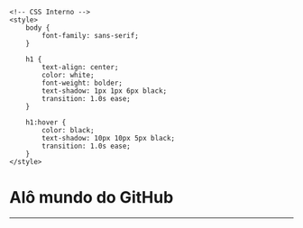 <!DOCTYPE html>
<html lang="en">
<head>
    <meta charset="UTF-8">
    <meta http-equiv="X-UA-Compatible" content="IE=edge">
    <meta name="author" content="Eric Ribeiro">
    <title>Hello World GitHub</title>

    <!-- CSS Interno -->
    <style>
        body {
            font-family: sans-serif;
        }

        h1 {
            text-align: center;
            color: white;
            font-weight: bolder;
            text-shadow: 1px 1px 6px black;
            transition: 1.0s ease;
        }

        h1:hover {
            color: black;
            text-shadow: 10px 10px 5px black;
            transition: 1.0s ease;
        }
    </style>
</head>
<body>
    <h1>Alô mundo do GitHub</h1>
    <hr />
</body>
</html>
